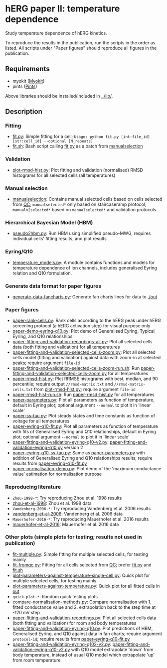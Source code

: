 # hERG paper II: temperature dependence

Study temperature dependence of hERG kinetics.

To reproduce the results in the publication, run the scripts in the order as listed.
All scripts under "Paper figures" should reproduce all figures in the publication.


## Requirements

- myokit ([Myokit](http://myokit.org/))
- pints ([Pints](https://github.com/pints-team/pints))

Above libraries should be installed/included in [../lib/](../lib).


## Description

### Fitting
- [fit.py](./fit.py): Simple fitting for a cell; `Usage: python fit.py [int:file_id] [str:cell_id] --optional [N_repeats]`
- [fit.sh](./fit.sh): Bash script calling [fit.py](./fit.py) as a batch from [manualselection](./manualselection)


### Validation
- [plot-rmsd-hist.py](./plot-rmsd-hist.py): Plot fitting and validation (normalised) RMSD histograms for all selected cells (all temperatures)


### Manual selection
- [manualselection](./manualselection): Contains manual selected cells based on cells selected from [QC](../qc); `manualselected*` only based on staircaseramp protocol; `manualv2selected*` based on `manualselected*` and validation protocols.


### Hierarchical Bayesian Model (HBM)
- [pseudo2hbm.py](./pseudohbm.py): Run HBM using simplified pseudo-MWG, requires individual cells' fitting results, and plot results


### Eyring/Q10
- [temperature\_models.py](./temperature_models.py): A module contains functions and models for temperature dependence of ion channels, includes generalised Eyring relation and Q10 formulation.


### Generate data format for paper figures
- [generate-data-fancharts.py](./generate-data-fancharts.py): Generate fan charts lines for data to [./out](./out)


### Paper figures
- [paper-rank-cells.py](./paper-rank-cells.py): Rank cells according to the hERG peak under hERG screening protocol (a hERG activation step) for visual purpose only
- [paper-demo-eyring-q10.py](./paper-demo-eyring-q10.py): Plot demo of Generalised Eyring, Typical Eyring, and Q10 relationships
- [paper-fitting-and-validation-recordings-all.py](./paper-fitting-and-validation-recordings-all.py): Plot all selected cells data (both fitting and validation) for all temperatures
- [paper-fitting-and-validation-selected-cells-zoom.py](./paper-fitting-and-validation-selected-cells-zoom.py): Plot all selected cells model (fitting and validation) against data with zoom-in at selected peaks; require argument `file-id`
- [paper-fitting-and-validation-selected-cells-zoom-run.sh](./paper-fitting-and-validation-selected-cells-zoom-run.sh): Run [paper-fitting-and-validation-selected-cells-zoom.py](./paper-fitting-and-validation-selected-cells-zoom.py) for all temperatures
- [paper-rmsd-hist.py](./paper-rmsd-hist.py): Plot RRMSE histograms with best, median, and 90 percentile; require output `//rmsd-matrix.txt` and `//rmsd-matrix-cells.txt` from [plot-rmsd-hist.py](./plot-rmsd-hist.py); require argument `file-id`
- [paper-rmsd-hist-run.sh](./paper-rmsd-hist-run.sh): Run [paper-rmsd-hist.py](./paper-rmsd-hist.py) for all temperatures
- [paper-parameters.py](./paper-parameters.py): Plot all parameters as function of temperature, default in Eyring plot; optional argument `--normal` to plot it in 'linear scale'
- [paper-ss-tau.py](./paper-ss-tau.py): Plot steady states and time constants as function of voltage for all temperatures
- [paper-eyring-q10-fit.py](./paper-eyring-q10-fit.py): Plot all parameters as function of temperature with fits of Generalised Eyring and Q10 relationships, default in Eyring plot; optional argument `--normal` to plot it in 'linear scale'
- [paper-fitting-and-validation-eyring-q10-v2.py](./paper-fitting-and-validation-eyring-q10-v2.py): [paper-fitting-and-validation-eyring-q10.py](./paper-fitting-and-validation-eyring-q10.py) version 2
- [paper-eyring-q10-ss-tau.py](./paper-eyring-q10-ss-tau.py): Same as [paper-parameters.py](./paper-parameters.py) with addition of Generalised Eyring and Q10 relationships results; require results from [paper-eyring-q10-fit.py](./paper-eyring-q10-fit.py)
- [paper-normalisation-demo.py](./paper-normalisation-demo.py): Plot demo of the 'maximum conductance value' estimation for normalisation purpose


### Reproducing literature
- `Zhou-1998-*`: Try reproducing Zhou et al. 1998 results
- [zhou-et-al-1998](./zhou-et-al-1998): Zhou et al. 1998 data
- `Vandenberg-2006-*`: Try reproducing Vandenberg et al. 2006 results
- [vandenberg-et-al-2006](./vandenberg-et-al-2006): Vandenberg et al. 2006 data
- `Mauerhofer-2016-*`: Try reproducing Mauerhofer et al. 2016 results
- [mauerhofer-et-al-2016](./mauerhofer-et-al-2016): Mauerhofer et al. 2016 data


### Other plots (simple plots for testing; results not used in publication)
- [fit-multiple.py](./fit-multiple.py): Simple fitting for multiple selected cells, for testing mainly
- [fit-fromqc.py](./fit-fromqc.py): Fitting for all cells selected from [QC](../qc); prefer [fit.py](./fit.py) and [fit.sh](./fit.sh)
- [plot-parameters-against-temperature-single-cell.py](./plot-parameters-against-temperature-single-cell.py): Quick plot for multiple selected cells, for testing mainly
- [plot-parameters-against-temperature.py](./plot-parameters-against-temperature.py): Quick plot for all fitted cells in [out](./out)
- `quick-plot-*`: Random quick testing plots
- [compare-normalisation-methods.py](./compare-normalisation-methods.py): Compare normalisation with 1. fitted conductance value and 2. extrapolation back to the step time at -120 mV step
- [paper-fitting-and-validation-recordings.py](./paper-fitting-and-validation-recordings.py): Plot all selected cells data (both fitting and validation) for room and body temperatures
- [paper-fitting-and-validation-eyring-q10.py](./paper-fitting-and-validation-eyring-q10.py): Plot predictions of HBM, Generalised Eyring, and Q10 against data in fan charts; require argument `protocol-id`; require results from [paper-eyring-q10-fit.py](./paper-eyring-q10-fit.py)
- [paper-fitting-and-validation-eyring-q102-v2.py](./paper-fitting-and-validation-eyring-q102-v2.py): [paper-fitting-and-validation-eyring-q10-v2.py](./paper-fitting-and-validation-eyring-q10-v2.py) with Q10 model extrapolate 'down' from body temperature, instead of usual Q10 model which extrapolate 'up' from room temperature

